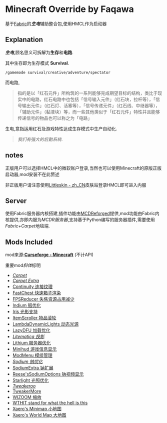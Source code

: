 # Minecraft Override by Faqawa

基于[Fabric](https://fabricmc.net/)的***生电***辅助整合包,使用HMCL作为启动器

## Explanation

***生电***,顾名思义可拆解为**生存**和**电路**.

其中生存即为生存模式 **Survival**.

    /gamemode survival/creative/adventure/spectator

而电路,

> 指的是以「红石元件」所构筑的一系列能够完成期望目标的结构，类比于现实中的电路，红石电路中也包括「信号输入元件」（红石块，拉杆等），「信号输出元件」（红石灯、活塞等），「信号传递元件」（红石线、中继器等），「辅助元件」（黏液块）等，而一些其他类似于「红石元件」特性并且能够传递信号的物品也可以称之为「电路」

生电,意指运用红石及游戏特性达成生存模式中生产自动化.

> *我们有强大的后勤系统*.

## notes

正版用户可以选择HMCL中的微软账户登录,当然也可以使用Minecraft的原版正版启动器,mod安装不在此赘述

非正版用户请注意使用[Littleskin - zh_CN](https://littleskin.cn/?lang=zh_CN)皮肤站登录HMCL即可进入内服

## Server

使用Fabric服务器内核搭建,插件功能由[MCDReforged](https://github.com/MCDReforged/MCDReforged)提供,mod功能由Fabric内核提供,亦即内服为*MCDR服务器*,支持基于Python编写的服务器插件,需要使用*Fabric+Carpet*地毯端.

## Mods Included

mod来源:**[Curseforge - Minecraft](https://www.curseforge.com/minecraft)** (不计API)

重要mod*斜体*标明

- *[Carpet](https://www.curseforge.com/minecraft/mc-mods/carpet)*
- *[Carpet Extra](https://www.curseforge.com/minecraft/mc-mods/carpet-extra)*
- [Continuity 连接纹理](https://www.curseforge.com/minecraft/mc-mods/continuity)
- [FastChest 快速箱子渲染](https://github.com/FakeDomi/FastChest/releases)
- [FPSReducer 失焦资源占用减少](https://www.curseforge.com/minecraft/mc-mods/fps-reducer)
- [Indium 铟优化](https://www.curseforge.com/minecraft/mc-mods/indium)
- [Iris 光影支持](https://www.curseforge.com/minecraft/mc-mods/irisshaders)
- [ItemScroller 物品滚轮](https://www.curseforge.com/minecraft/mc-mods/item-scroller)
- [LambdaDynamicLights 动态光源](https://www.curseforge.com/minecraft/mc-mods/lambdynamiclights)
- [LazyDFU 加载优化](https://www.curseforge.com/minecraft/mc-mods/lazydfu)
- *[Litematica 投影](https://www.curseforge.com/minecraft/mc-mods/litematica)*
- [Lithium 服务器优化](https://www.curseforge.com/minecraft/mc-mods/lithium)
- [Minihud 游戏信息显示](https://www.curseforge.com/minecraft/mc-mods/minihud)
- [ModMenu 模组管理](https://www.curseforge.com/minecraft/mc-mods/modmenu)
- *[Sodium 钠优化](https://www.curseforge.com/minecraft/mc-mods/sodium)*
- [SodiumExtra 钠扩展](https://www.curseforge.com/minecraft/mc-mods/sodium-extra)
- [Reese'sSodiumOptions 钠视频显示](https://www.curseforge.com/minecraft/mc-mods/reeses-sodium-options)
- [Starlight 光照优化](https://www.curseforge.com/minecraft/mc-mods/starlight)
- *[Tweakeroo](https://www.curseforge.com/minecraft/mc-mods/tweakeroo)*
- [TweakerMore](https://www.curseforge.com/minecraft/mc-mods/tweakermore)
- [WIZOOM 缩放](https://www.curseforge.com/minecraft/mc-mods/wi-zoom)
- [WTHIT stand for what the hell is this](https://www.curseforge.com/minecraft/mc-mods/wthit)
- [Xaero's Minimap 小地图](https://www.curseforge.com/minecraft/mc-mods/xaeros-minimap)
- [Xaero's World Map 大地图](https://www.curseforge.com/minecraft/mc-mods/xaeros-world-map)